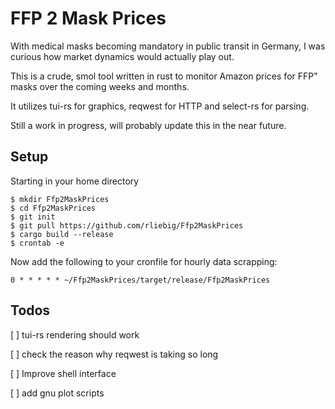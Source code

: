 # FFP 2 Mask Prices

With medical masks becoming mandatory in public transit in Germany, I was curious how market dynamics would actually play out.

This is a crude, smol tool written in rust to monitor Amazon prices for FFP" masks over the coming weeks and months.

It utilizes tui-rs for graphics, reqwest for HTTP and select-rs for parsing.

Still a work in progress, will probably update this in the near future.

## Setup
Starting in your home directory

    $ mkdir Ffp2MaskPrices
    $ cd Ffp2MaskPrices
    $ git init
    $ git pull https://github.com/rliebig/Ffp2MaskPrices
    $ cargo build --release 
    $ crontab -e

Now add the following to your cronfile for hourly data scrapping:


    0 * * * * * ~/Ffp2MaskPrices/target/release/Ffp2MaskPrices

## Todos
[ ] tui-rs rendering should work

[ ] check the reason why reqwest is taking so long

[ ] Improve shell interface

[ ] add gnu plot scripts

